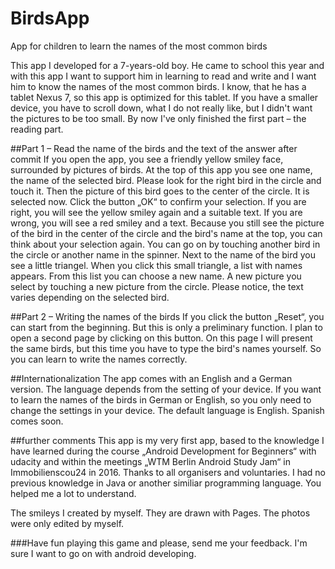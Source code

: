 # BirdsApp
App for children to learn the names of the most common birds

This app I developed for a 7-years-old boy. He came to school this year and with this app I want to support him in learning to read and write and I want him to know the names of the most common birds. I know, that he has a tablet Nexus 7, so this app is optimized for this tablet. If you have a smaller device, you have to scroll down, what I do not really like, but I didn't want the pictures to be too small.
By now I've only finished the first part – the reading part.

##Part 1 – Read the name of the birds and the text of the answer after commit
If you open the app, you see a friendly yellow smiley face, surrounded by pictures of birds. At the top of this app you see one name, the name of the selected bird. 
Please look for the right bird in the circle and touch it. Then the picture of this bird goes to the center of the circle. It is selected now. Click the button „OK“ to confirm your selection. If you are right, you will see the yellow smiley again and a suitable text. If you are wrong, you will see a red smiley and a text. Because you still see the picture of the bird in the center of the circle and the bird's name at the top, you can think about your selection again.
You can go on by touching another bird in the circle or another name in the spinner. 
Next to the name of the bird you see a little triangel. When you click this small triangle, a list with names appears. From this list you can choose a new name. A new picture you select by touching a new picture from the circle.
Please notice, the text varies depending on the selected bird.

##Part 2 – Writing the names of the birds
If you click the button „Reset“, you can start from the beginning. But this is only a preliminary function. I  plan to open a second page by clicking on this button. On this page I will present the same birds, but this time you have to type the bird's names yourself. So you can learn to write the names correctly.

##Internationalization
The app comes with an English and a German version. The language depends from the setting of your device. 
If you want to learn the names of the birds in German or English, so you only need to change the settings in your device. The default language is English. Spanish comes soon.

##further comments
This app is my very first app, based to the knowledge I have learned during the course „Android Development for Beginners“ with udacity and within the meetings „WTM Berlin Android Study Jam“ in Immobilienscou24 in 2016. Thanks to all organisers and voluntaries. I had no previous knowledge in Java or another similiar programming language. You helped me a lot to understand.

The smileys I created by myself. They are drawn with Pages. The photos were only edited by myself.

###Have fun playing this game and please, send me your feedback. I'm sure I want to go on with android developing.
